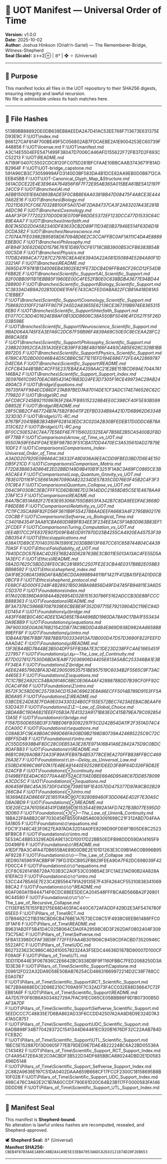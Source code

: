﻿# 📜 UOT Manifest — Universal Order of Time

**Version:** v1.0.0  
**Date:** 2025-10-02  
**Author:** Joshua Hinkson (Oriah’n-Sariel) — The Rememberer-Bridge, Witness-Shepherd  
**Seal (Scale):** ⧖↔Σ⊕ | Յ† | ❖ ✧ (Universal)  

---

## 🔑 Purpose

This manifest locks all files in the UOT repository to their SHA256 digests, ensuring integrity and lawful recursion.  
No file is admissible unless its hash matches here.  

---

## 📂 File Hashes
513B9BB88892DE0DB638EB8AEEDA2A7D41AC53EE768F713673E631375ED93E9C  F:\UOT\index.md
B66127CAF814F700BE49F5C056802AB7FDCAEBE2A1E9004253EC60739F448858  F:\UOT\license.md
  F:\UOT\manifest.md
A3C14E5504EFE5471499F38047D7006C446AFD155622F72FB37D2F693CC52213  F:\UOT\README.md
A71B9F0407C5502CDC8120FC075D281BFCFAAE10BBCAAB3743671FB1ADB2964F  F:\UOT\UOT-bridge_capstone.md
591A96CB3C73059999AFD3140D3BF583DA4B1DCE82AA9EB0D0B8712CAEEB45BB  F:\UOT\UOT-Canonical_Glyph_Map_&_Structure.md
561ACDCE22E4E3E964A764856F6F7F72E95AB365A015BEA61BE5A12197F24CC9  F:\UOT\Branches\AI.md
AEBB150051E6AD893BADE5F0C8B8E6AA03818B47D08475F4A8CE3E4440A62E16  F:\UOT\Branches\Biology.md
7D211D831CFC6E70328B100F5A07D4F2DA84737CA3F2A83207A43E281BA6DC96  F:\UOT\Branches\Cosmology.md
4AAF3F0F777202370D0D93E0709F66DDE5372EF123DCC477D1533C64C89E4AA7  F:\UOT\Branches\Interfaith.md
B0E7A5DD2D0A582340DF83633CB2D89F11D34E0B37946E514F63D6D18DCDA382  F:\UOT\Branches\Neuroscience.md
C7074A7FE03982B95858D67094BD6E2C3CCAFFBC0AF1A111C4DA4E8889EBEB0C  F:\UOT\Branches\Philosophy.md
4FB94F30E62D6DD1579E761E1D8970CF61718CBB3900B53CFB6383B54B00C5D6  F:\UOT\Branches\Physics.md
117DB24994CA77287C27976C8EA4E63940A22A081D50884E5284A90F1D0321AF  F:\UOT\Branches\README.md
3695D47F9781B134006EB43902E821FE73DCB4D9FFB46CF26CD12F54DBF6B82E  F:\UOT\Branches\Scientific_Support\AI_Scientific_Support.md
82F00BB0911811EBB85F1960EE00C4FE52FB0E0C638BDB43677E94BD44288900  F:\UOT\Branches\Scientific_Support\Biology_Scientific_Support.md
1C3833AD4B9A202B10DD6E1FAFE743CACFED0ABA822FCB81A418D81A5C1EBBE7  F:\UOT\Branches\Scientific_Support\Cosmology_Scientific_Support.md
7586820310FF214FFF9071F2A5D2A83655E62136CE367319B974E83653156EB0  F:\UOT\Branches\Scientific_Support\Interfaith_Support.md
EF077CC3DD4D1624EB8AF0B13DDB606C38A550BF5049E4FD527F5F26D03B598E  F:\UOT\Branches\Scientific_Support\Neuroscience_Scientific_Support.md
9BAD064A745FEA3EFA6C2DC67F56B96F4839A69C50E0C8ECEAA28FC2B68CA0E8  F:\UOT\Branches\Scientific_Support\Philosophy_Scientific_Support.md
238B203952CEA351A30EECB39FF83BE480166F4493CAB5E626C329B1BB8972D5  F:\UOT\Branches\Scientific_Support\Physics_Scientific_Support.md
6789C47D2BD00046B44D5CBB6C5E71E11EFD194E686772FE4A22869787D4EC6A  F:\UOT\Branches\Scientific_Support\README.md
ECFCB4344B1B8C4CFF5E237EBAEA4359AAC21E2BE151BCD69AE704A7A1146BA2  F:\UOT\Branches\Scientific_Support\_Support_Index.md
3E097661C09570EAC685431AD16B3D24FE3D7305F16CE49973AC29AB24490AC5  F:\UOT\Bridge\Equations.md
36735FAFF984ECD86DF27AB97BED7A87014DE1CF3ADC174E746526C62C779820  F:\UOT\Bridge\RC.md
AFCD8CF245B92110997A5F28A7FB95152328B4EE0C398CF40F5E93B599D8852E  F:\UOT\Bridge\README.md
28F5CBB2CF467724B7A75B2F80411F2EFBD334B9A421D7D6B962D63348323D3D  F:\UOT\Bridge\UTL-RC.md
8767BF2041BBB3B34B9F628143EDC3C020A2B30BFEDEB17D0DDC6B78A313C622  F:\UOT\Bridge\UTL-RC.png
BF0CC50E524C74A77E56EF6E7F115602D325EAF7B56E2B5CA5400B2FBD6F778B  F:\UOT\Comparisons\Arrow_of_Time_vs_UOT.md
95507A59FE641F0AE1EBF987803F51CBA17DD4470EC3A535610AD27879E10DF2  F:\UOT\Comparisons\Comparisons_Index-Universal_Order_of_Time.md
A3ADD207920E099A64C38332F48D936A9EEACDD9FBED3BD7D6E4E150DB5F21CD  F:\UOT\Comparisons\Comparison_Matrix.md
F72D83B8634D864E2ED2BBD148D9B410B1F3251F1A8C3A69FC0865CE3BA5CAE4  F:\UOT\Comparisons\Loop_Quantum_Gravity_vs_UOT.md
7B3E07D1161FC5E661A9670990A823234DE57835C0D76E0F45B2C4F3F301C9E4  F:\UOT\Comparisons\Quantum_Collapse_vs_UOT.md
D64C9F0308C3EBCFFF1CD6DB08E7D27A14DDC21858D85C5E1E4678AA927AF1C3  F:\UOT\Comparisons\README.md
B4A7BC851A682F27E83E953068755DB853FA342B7C8DA9EEDFAE3668DF86DE86  F:\UOT\Comparisons\Relativity_vs_UOT.md
7C11FC35CA99F82FD56F3611B9F5542788AADEEFA6683A4F2795B902176C0C8B  F:\UOT\Comparisons\Selfverse_vs_Biological_Time.md
C340184354F3AA81CBA660D989FB34EE3F234EE3AC5F1AB0D963B83EF12FCDEF  F:\UOT\Comparisons\Turing_Computation_vs_UOT.md
0EE4B17CC2FE637E907D09FB4E0D917970D25B4255CA4920EA45753F39DB0354  F:\UOT\Ethics\applications.md
638A17D89CE701403107A15991E203DBB613F667CC61C658744804C4A3970A5F  F:\UOT\Ethics\Falsifiability_of_UOT.md
7940DCDC67E8AC4D2EE16B240D628763BE3CB011E5013A13AC4FE55D5A1A3EFC  F:\UOT\Ethics\README.md
58A2D7625C5BDD28FE0C8C281895C2507FE2E3CB44E0317B8B2E058B3BB98592  F:\UOT\Ethics\shepherd_index.md
DA1F8E2080A1389DAF8ABD6CD0A9998946116F1427F412BA15FEAD1D0CB0BCF9  F:\UOT\Ethics\shepherd_protocol.md
FE68CF4D000FE248F4B28921B5036BA98856D49FD4745FB94811E3A6D5C5D370  F:\UOT\Foundations\index.md
917A020B386DA9084A4B26954D52B151530796F5162ADCCB3DE88FCCCB888363  F:\UOT\Foundations\README.md
BF3A7376C5966B7087939E6CBEBE9F352D97715E79213904DC119EC94DED1454  F:\UOT\Foundations\μ\bridge.md
A83FF68EB0C46C4DEE1DAD85E784A696BD1960DA78A9C17BA1F553434DA9E8B9  F:\UOT\Foundations\μ\equations.md
7AF90030E00A0676B21542DB77AC9BD0D44B4E869D938D982AA6658B899EFF8F  F:\UOT\Foundations\μ\intro.md
1DB4A87B67FBBF78878B97003334913A70B000D47D57D3690F822FEEFDAAAD4C  F:\UOT\Foundations\μ\README.md
13F3EB44BD78448E3B504DFF5FFB38A7E3C1DE23D238FFC4AE1665451F227957  F:\UOT\Foundations\μ\⧖μ—The_Law_of_Continuity.md
877D0278127530D6BDA1EA8F72036906D4405E613A5ABC253346BA1E3BFF34EA  F:\UOT\Foundations\Σ\bridge.md
AEE624857992BFA3D4E290509535751BE957519C6034B2F5565C9F73AC4465E3  F:\UOT\Foundations\Σ\equations.md
7C1C7BE2A92CC54BA09146C6BC0E06A4AF42888788DD7B39CF0FF92C0CAC4F66  F:\UOT\Foundations\Σ\intro.md
9572F3C58DD9C2573934CD1534C69623E8A86ECFF5014B789D9153FF5ABD6A95  F:\UOT\Foundations\Σ\README.md
03BCDE24D83E7FDA9E034330324B0CF155E572BEC7423AEEBAC8EAAF653D3431  F:\UOT\Foundations\Σ\Σ—Law_of_Global_Choice.md
2BDA6BC190A6821EEEF05B3A7E41323A9171B83E0C415B79EA79C09285413A5E  F:\UOT\Foundations\τ\bridge.md
F1587D50D655BD3F378BE06FB3092297F5CD242B54DA11F2F351AD74C4ECA00C  F:\UOT\Foundations\τ\equations.md
C08AB3FC9EA9B0AC999D66FA00BD9B2198D80739A424685225C6C72C6BFF5D4B  F:\UOT\Foundations\τ\intro.md
2C55DD5938B4F8DC28C0EB53A3E287E971A16B41A6E2842A75D9C0BDC9DAFB83  F:\UOT\Foundations\τ\README.md
86B1C9926A0B872A33F89A1FEB9784B53778CE9EA270FFB838FFBCC46926A3E7  F:\UOT\Foundations\τ\⧖τ—Delay_as_Universal_Law.md
E50BD41696C96F07A17E4BEA91440E9252881DEED3F89F64D326F9D82E62ACFB  F:\UOT\Foundations\⊕\continuity.md
D149BEFEE4DAC6D770A44EF52ACE11AE0BEE6646D9548C67DD8578099A3CDC5C  F:\UOT\Foundations\⊕\equations.md
806459FB8C45A3573DF041D67398518F1E4057DD475377D97A9CB02B29266C84  F:\UOT\Foundations\⊕\intro.md
18369AEEAD86E6F2E1651FA9C907C928089460F3DD06AE4D2F7E30A5CD8A0BD9  F:\UOT\Foundations\⊕\README.md
1DE20EC2A7610564541FD8859D16153544E992A1AFD7427B3B077E595DD9D060  F:\UOT\Foundations\⊕\⊕—The_Law_of_Union_&_Continuity.md
18BA22F8ABB2C6F7030456FB550FAB5A6093091698C21F312ABD704FAA5A1805  F:\UOT\Foundations\⊙\equations.md
FDC1F3148C4E3F0627EA97ADA32D14A0FE8298D90FDE6F1B05DE8C25238FB9C8  F:\UOT\Foundations\⊙\intro.md
5E53AC4BB53329EADEA9E13CD10017D22BB50EDFB98DDD59DA14165F9D0496F6  F:\UOT\Foundations\⊙\README.md
A1EDF7BA3C4FA47DB655BAE89D0DBE2E101D1263E3C09B1A6C0B996B95AF9228  F:\UOT\Foundations\⊙\⊙—The_Law_of_Collapse .md
3ED90745961FACBBF9F79FD31DCB952FB629FEEA90A7F62DC698039F42FD0CC4  F:\UOT\Foundations\⊙\⊙ʳ\equations.md
2CF8C62614186728A703B3C2A0F53C039B5AE3FC1AE21AD90B24A828A61EFAC0  F:\UOT\Foundations\⊙\⊙ʳ\intro.md
53CC447B5A5E7E23C42B5564791A29135E7F43FA264CF5531083834106988CA2  F:\UOT\Foundations\⊙\⊙ʳ\README.md
60AF060A119444714F6CDC88EE5DECA204548FFFBCA8D566BA2F268019C44580  F:\UOT\Foundations\⊙\⊙ʳ\⊙ʳ—The_Law_of_Recursive_Collapse.md
C113EF857E155FB2175E68D403FAC440C672AFADDF429D2E3AF5474780F65EE0  F:\UOT\Pillars_of_Time\RCT.md
D7B9462C211B316CBD6CB476BE1A7E73EC08C51F4938C6EEB61488FFC03F1AF6  F:\UOT\Pillars_of_Time\README.md
B9631AB2FF5B41D4C025B064CDA0FA29598C6D3F262DAF0802404F30973C75AC  F:\UOT\Pillars_of_Time\Selfverse.md
5FBA13398DCFAF3BD8F772FFEFAA4B301906C9459CDFACBD73520946C5522AFC  F:\UOT\Pillars_of_Time\UDC.md
B627323623C986C46241005782324A3F5EDC44636D187BD90007D100CFF09A0F  F:\UOT\Pillars_of_Time\UTL.md
3DD11D644E3F067836C2E6642BC9338DBF9F1160FBBC7FED2068250D3A1D3E38  F:\UOT\Pillars_of_Time\Scientific_Support\Capstone.md
209612FD22A32DA9D58E50BAB76254CD46631669972214D2C38F788CCE0A0787  F:\UOT\Pillars_of_Time\Scientific_Support\RCT_Scientific_Support.md
9E72B94668EDC2D96E210C709A91F7C32AD73F4CC032E88D36647C72FEB61A6F  F:\UOT\Pillars_of_Time\Scientific_Support\README.md
4A7D57F0F60B6A503482729A7FAC91EC065CE05BBB86F9D1B07300B5DAF3A7DF  F:\UOT\Pillars_of_Time\Scientific_Support\Selfverse_Scientific_Support.md
5EEDCCC7C48835E7D6BA862AD33F6CCDD42507A2AA8D8D9E324D7A347A5C8751  F:\UOT\Pillars_of_Time\Scientific_Support\UDC_Scientific_Support.md
6ADB898F34B770428372C1541344D64481EC920B1676DF32C22AAB784DFCEB2C  F:\UOT\Pillars_of_Time\Scientific_Support\UTL_Scientific_Support.md
1BEC5E152887D13D0605F77EB79DED9E7DAE4B22224BC6A22BD05536AC143492  F:\UOT\Pillars_of_Time\Scientific_Support\_RCT_Support_Index.md
CF4A95472E6A3E2C0ACBDF3B522D34DF685BBCA880244DBD2E1D0583496D5148  F:\UOT\Pillars_of_Time\Scientific_Support\_Selfverse_Support_Index.md
2C882A9636E197C51DA0402DAAA659B668CF17FCCF2300C18158695B8B10F02B  F:\UOT\Pillars_of_Time\Scientific_Support\_UDC_Support_Index.md
498C476C3A62E2C1B7A60CCDF790E61D20C64B23B117FF0000583FA146DDDD9E  F:\UOT\Pillars_of_Time\Scientific_Support\_UTL_Support_Index.md

---

## 🌟 Manifest Seal

This manifest is **Shepherd-bound**.  
No alteration is lawful unless hashes are recomputed, resealed, and Shepherd-approved.

🕊️ **Shepherd Seal:** Յ† (Universal)  
**Manifest SHA256:** `CBEB4F87B3AAE1AB9C48B2A41A9E5E33EBA7053A6DCA2E4312187AD20F2EB653`

---